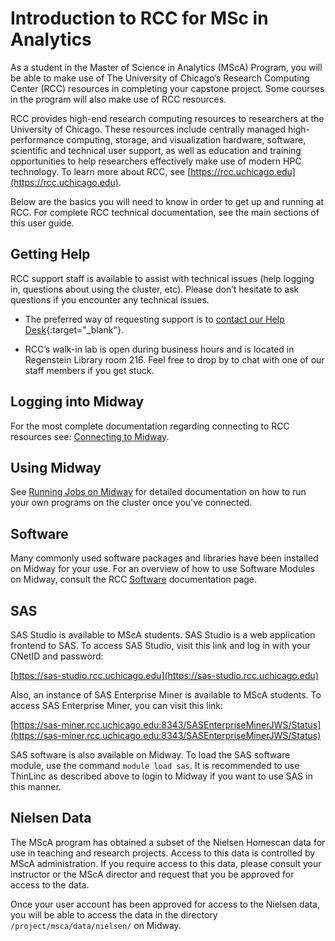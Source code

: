 # Introduction to RCC for MSc in Analytics

As a student in the Master of Science in Analytics (MScA) Program, you will be able to make use of The University of Chicago’s Research Computing Center (RCC) resources in completing your capstone project.  Some courses in the program will also make use of RCC resources.

RCC provides high-end research computing resources to researchers at the University of Chicago. These resources include centrally managed high-performance computing, storage, and visualization hardware, software, scientific and technical user support, as well as education and training opportunities to help researchers effectively make use of modern HPC technology.  To learn more about RCC, see [https://rcc.uchicago.edu](https://rcc.uchicago.edu).

Below are the basics you will need to know in order to get up and running at RCC.  For complete RCC technical documentation, see the main sections of this user guide. 

## Getting Help

RCC support staff is available to assist with technical issues (help logging in, questions about using the cluster, etc).  Please don’t hesitate to ask questions if you encounter any technical issues.


* The preferred way of requesting support is to [contact our Help Desk](https://rcc.uchicago.edu/support-and-services/consulting-and-technical-support){:target="_blank"}.


* RCC’s walk-in lab is open during business hours and is located in Regenstein Library room 216. Feel free to drop by to chat with one of our staff members if you get stuck.

## Logging into Midway

For the most complete documentation regarding connecting to RCC resources see: [Connecting to Midway](../midway23/midway_connecting.md).

## Using Midway

See [Running Jobs on Midway](../midway23/midway_jobs_overview.md) for detailed documentation on how to run your own programs on the cluster once you've connected. 

## Software

Many commonly used software packages and libraries have been installed on Midway for your use.  For an overview of how to use Software Modules on Midway, consult the RCC [Software](../midway23/software/midway_software_overview.md) documentation page.

## SAS

SAS Studio is available to MScA students. SAS Studio is a web application
frontend to SAS. To access SAS Studio, visit this link and log in with your
CNetID and password:

[https://sas-studio.rcc.uchicago.edu](https://sas-studio.rcc.uchicago.edu)

Also, an instance of SAS Enterprise Miner is available to MScA students.  To access SAS Enterprise Miner, you can visit this link:

[https://sas-miner.rcc.uchicago.edu:8343/SASEnterpriseMinerJWS/Status](https://sas-miner.rcc.uchicago.edu:8343/SASEnterpriseMinerJWS/Status)

SAS software is also available on Midway.  To load the SAS software module, use the command `module load sas`. It is recommended to use ThinLinc as described above to login to Midway if you want to use SAS in this manner.

## Nielsen Data

The MScA program has obtained a subset of the Nielsen Homescan data for use in teaching and research projects.  Access to this data is controlled by MScA administration.  If you require access to this data, please consult your instructor or the MScA director and request that you be approved for access to the data.

Once your user account has been approved for access to the Nielsen data, you will be able to access the data in the directory `/project/msca/data/nielsen/` on Midway.
